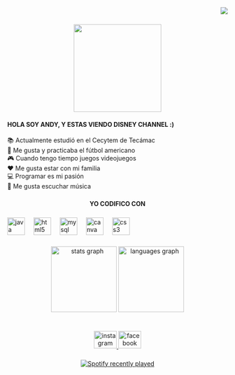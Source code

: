 


<div align="right">
  <img src="https://profile-counter.glitch.me/oziel-alta/count.svg?"  />
</div>


###

<div align="center">
  <img height="200" src="https://th.bing.com/th/id/OIP.eKI91C_bFdC-UxQTgf8pjgHaHa?w=1200&h=1200&rs=1&pid=ImgDetMain"  />
</div>

<h4 align="left">HOLA SOY ANDY, Y ESTAS VIENDO DISNEY CHANNEL :)</h4>

<p align="left">📚 Actualmente estudió en el Cecytem de Tecámac <br>🏈 Me gusta y practicaba el fútbol americano <br>🎮 Cuando tengo tiempo juegos videojuegos <br>❤️ Me gusta estar con mi familia <br>💻 Programar es mi pasión <br>🎵 Me gusta escuchar música</p>

###
<h4 align="center">YO CODIFICO CON</h4>

###

<div align="left">
  <img src="https://cdn.jsdelivr.net/gh/devicons/devicon/icons/java/java-original.svg" height="40" alt="java logo"  />
  <img width="12" />
  <img src="https://cdn.jsdelivr.net/gh/devicons/devicon/icons/html5/html5-original.svg" height="40" alt="html5 logo"  />
  <img width="12" />
  <img src="https://cdn.jsdelivr.net/gh/devicons/devicon/icons/mysql/mysql-original.svg" height="40" alt="mysql logo"  />
  <img width="12" />
  <img src="https://cdn.jsdelivr.net/gh/devicons/devicon/icons/canva/canva-original.svg" height="40" alt="canva logo"  />
  <img width="12" />
  <img src="https://cdn.jsdelivr.net/gh/devicons/devicon/icons/css3/css3-original.svg" height="40" alt="css3 logo"  />
</div>



###

<div align="center">
  <img src="https://github-readme-stats.vercel.app/api?username=oziel-alta&hide_title=false&hide_rank=false&show_icons=true&include_all_commits=true&count_private=true&disable_animations=false&theme=dracula&locale=es&hide_border=false&order=1" height="150" alt="stats graph"  />
  <img src="https://github-readme-stats.vercel.app/api/top-langs?username=oziel-alta&locale=es&hide_title=false&layout=compact&card_width=320&langs_count=5&theme=dracula&hide_border=false&order=2" height="150" alt="languages graph"  />
</div>

###

<br clear="both">

<div align="center">
  <a href="https://www.instagram.com/ozi_ag_?igsh=MTZkM3QxaTVuYjZmMA%3D%3D&utm_source=qr" target="_blank">
    <img src="https://raw.githubusercontent.com/maurodesouza/profile-readme-generator/master/src/assets/icons/social/instagram/default.svg" width="52" height="40" alt="instagram logo"  />
  </a>
  <a href="https://www.facebook.com/share/166pfSRSsf/?mibextid=wwXIfr" target="_blank">
    <img src="https://raw.githubusercontent.com/maurodesouza/profile-readme-generator/master/src/assets/icons/social/facebook/default.svg" width="52" height="40" alt="facebook logo"  />
  </a>
</div>

###

<div align="center">
  <a href="https://open.spotify.com/user/31y6koorony7icl5wwdbjuqnvfjm">
    <img src="https://spotify-recently-played-readme.vercel.app/api?user=31y6koorony7icl5wwdbjuqnvfjm&count=6&unique=false" alt="Spotify recently played"  />
  </a>
</div>

###
